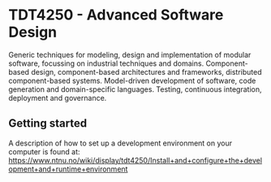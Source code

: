 # TDT4250 - Advanced Software Design
Generic techniques for modeling, design and implementation of modular software, focussing on industrial techniques and domains. Component-based design, component-based architectures and frameworks, distributed component-based systems. Model-driven development of software, code generation and domain-specific languages. Testing, continuous integration, deployment and governance.

## Getting started
A description of how to set up a development environment on your computer is found at: https://www.ntnu.no/wiki/display/tdt4250/Install+and+configure+the+development+and+runtime+environment
